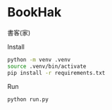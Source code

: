 # BookHak

書客(家)

Install

```bash
python -m venv .venv
source .venv/bin/activate
pip install -r requirements.txt
```

Run

```bash
python run.py
```
